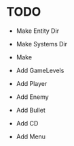 # TODO

- Make Entity Dir
- Make Systems Dir
- Make

- Add GameLevels
- Add Player
- Add Enemy
- Add Bullet
- Add CD
- Add Menu
